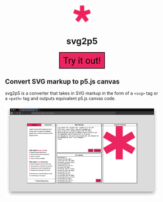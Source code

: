<p align="center">
  <a href="https://www.gatsbyjs.org">
    <img alt="" src="favicon.ico" width="60" />
  </a>
</p>
<h1 align="center">
  svg2p5
</h1>
<p align="center">
<a target="_blank" rel="noopener noreferrer" href="https://ygev.github.io/svg2p5/"><img width="150" align="center" alt="Try it out!" src="docs/button.png"/></a>
</p>

## Convert SVG markup to p5.js canvas
svg2p5 is a converter that takes in SVG markup in the form of a `<svg>` tag or a `<path>` tag and outputs equivalent p5.js canvas code.

<img src="docs/screenshot.png" alt="Screenshot of svg2p5 website."/>
